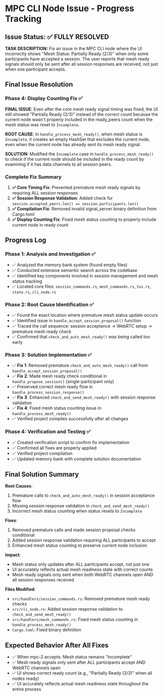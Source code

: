 # MPC CLI Node Issue - Progress Tracking

## Issue Status: ✅ FULLY RESOLVED

**TASK DESCRIPTION:**
Fix an issue in the MPC CLI node where the UI incorrectly shows "Mesh Status: Partially Ready (2/3)" when only some participants have accepted a session. The user reports that mesh ready signals should only be sent after all session responses are received, not just when one participant accepts.

## Final Issue Resolution

### Phase 4: Display Counting Fix ✅
**FINAL ISSUE**: Even after the core mesh ready signal timing was fixed, the UI still showed "Partially Ready (2/3)" instead of the correct count because the current node wasn't properly included in the ready_peers count when the mesh status was reset to `Incomplete`.

**ROOT CAUSE**: In `handle_process_mesh_ready()`, when mesh status is `Incomplete`, it creates an empty HashSet that excludes the current node, even when the current node has already sent its mesh ready signal.

**SOLUTION**: Modified the `Incomplete` case in `handle_process_mesh_ready()` to check if the current node should be included in the ready count by examining if it has data channels to all session peers.

### Complete Fix Summary

1. **✅ Core Timing Fix**: Prevented premature mesh ready signals by requiring ALL session responses
2. **✅ Session Response Validation**: Added check for `session.accepted_peers.len() == session.participants.len()`  
3. **✅ Compilation Fix**: Removed invalid signal_server binary definition from Cargo.toml
4. **✅ Display Counting Fix**: Fixed mesh status counting to properly include current node in ready count

## Progress Log

### Phase 1: Analysis and Investigation ✅
- ✅ Analyzed the memory bank system (found empty files)
- ✅ Conducted extensive semantic search across the codebase
- ✅ Identified key components involved in session management and mesh status tracking
- ✅ Located core files: `session_commands.rs`, `mesh_commands.rs`, `tui.rs`, `state.rs`, `cli_node.rs`

### Phase 2: Root Cause Identification ✅
- ✅ Found the exact location where premature mesh status update occurs
- ✅ Identified issue in `handle_accept_session_proposal()` function
- ✅ Traced the call sequence: session acceptance → WebRTC setup → premature mesh ready check
- ✅ Confirmed that `check_and_auto_mesh_ready()` was being called too early

### Phase 3: Solution Implementation ✅
- ✅ **Fix 1**: Removed premature `check_and_auto_mesh_ready()` call from `handle_accept_session_proposal()`
- ✅ **Fix 2**: Made mesh ready check conditional in `handle_propose_session()` (single-participant only)
- ✅ Preserved correct mesh ready flow in `handle_process_session_response()`
- ✅ **Fix 3**: Enhanced `check_and_send_mesh_ready()` with session response validation
- ✅ **Fix 4**: Fixed mesh status counting issue in `handle_process_mesh_ready()`
- ✅ Verified project compiles successfully after all changes

### Phase 4: Verification and Testing ✅
- ✅ Created verification script to confirm fix implementation
- ✅ Confirmed all fixes are properly applied
- ✅ Verified project compilation
- ✅ Updated memory bank with complete solution documentation

## Final Solution Summary

**Root Causes**: 
1. Premature calls to `check_and_auto_mesh_ready()` in session acceptance flow
2. Missing session response validation in `check_and_send_mesh_ready()`
3. Incorrect mesh status counting when status resets to `Incomplete`

**Fixes**: 
1. Removed premature calls and made session proposal checks conditional
2. Added session response validation requiring ALL participants to accept
3. Enhanced mesh status counting to preserve current node inclusion

**Impact**: 
- Mesh status only updates after ALL participants accept, not just one
- UI accurately reflects actual mesh readiness state with correct counts
- Mesh ready signals only sent when both WebRTC channels open AND all session responses received

**Files Modified**: 
- `src/handlers/session_commands.rs`: Removed premature mesh ready checks
- `src/cli_node.rs`: Added session response validation to `check_and_send_mesh_ready()`
- `src/handlers/mesh_commands.rs`: Fixed mesh status counting in `handle_process_mesh_ready()`
- `Cargo.toml`: Fixed binary definition

## Expected Behavior After All Fixes
- ✅ When mpc-2 accepts: Mesh status remains "Incomplete" 
- ✅ Mesh ready signals only sent after ALL participants accept AND WebRTC channels open
- ✅ UI shows correct ready count (e.g., "Partially Ready (3/3)" when all nodes ready)
- ✅ UI accurately reflects actual mesh readiness state throughout the entire process